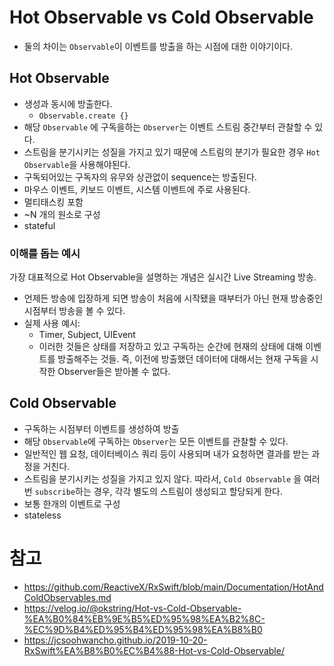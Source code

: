 # Hot Observable vs Cold Observable
- 둘의 차이는 `Observable`이 이벤트를 방출을 하는 시점에 대한 이야기이다.

## Hot Observable

- 생성과 동시에 방출한다.
    - `Observable.create {}`
- 해당 `Observable` 에 구독을하는 `Observer`는 이벤트 스트림 중간부터 관찰할 수 있다.
- 스트림을 분기시키는 성질을 가지고 있기 때문에 스트림의 분기가 필요한 경우 `Hot Observable`을 사용해야된다.
- 구독되어있는 구독자의 유무와 상관없이 sequence는 방출된다.
- 마우스 이벤트, 키보드 이벤트, 시스템 이벤트에 주로 사용된다.
- 멀티태스킹 포함
- ~N 개의 원소로 구성
- stateful

### 이해를 돕는 예시
가장 대표적으로 Hot Observable을 설명하는 개념은 실시간 Live Streaming 방송.
- 언제든 방송에 입장하게 되면 방송이 처음에 시작됐을 때부터가 아닌 현재 방송중인 시점부터 방송을 볼 수 있다.
- 실제 사용 예시:
    - Timer, Subject, UIEvent
    - 이러한 것들은 상태를 저장하고 있고 구독하는 순간에 현재의 상태에 대해 이벤트를 방출해주는 것들. 즉, 이전에 방출했던 데이터에 대해서는 현재 구독을 시작한 Observer들은 받아볼 수 없다.

## Cold Observable

- 구독하는 시점부터 이벤트를 생성하여 방출
- 해당 `Observable`에 구독하는 `Observer`는 모든 이벤트를 관찰할 수 있다.
- 일반적인 웹 요청, 데이터베이스 쿼리 등이 사용되며 내가 요청하면 결과를 받는 과정을 거친다.
- 스트림을 분기시키는 성질을 가지고 있지 않다. 따라서, `Cold Observable` 을 여러번 `subscribe`하는 경우, 각각 별도의 스트림이 생성되고 할당되게 한다.
- 보통 한개의 이벤트로 구성
- stateless


# 참고
- https://github.com/ReactiveX/RxSwift/blob/main/Documentation/HotAndColdObservables.md
- https://velog.io/@okstring/Hot-vs-Cold-Observable-%EA%B0%84%EB%9E%B5%ED%95%98%EA%B2%8C-%EC%9D%B4%ED%95%B4%ED%95%98%EA%B8%B0
- https://jcsoohwancho.github.io/2019-10-20-RxSwift%EA%B8%B0%EC%B4%88-Hot-vs-Cold-Observable/
